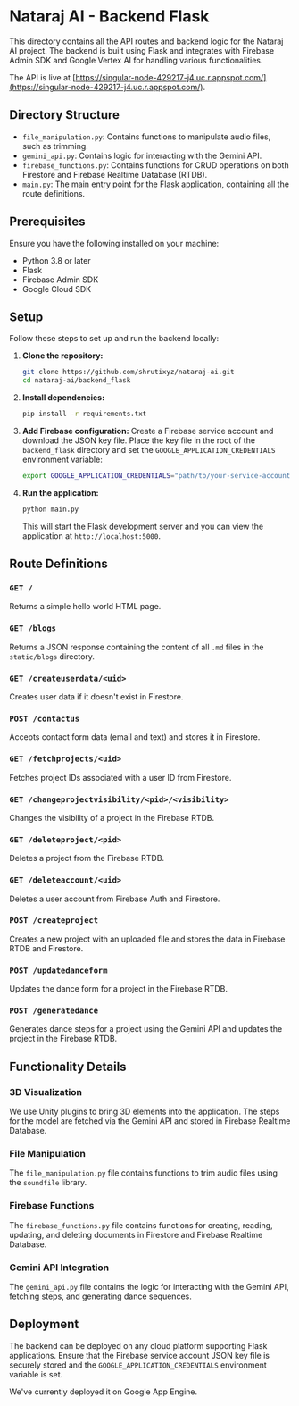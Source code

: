 # Nataraj AI - Backend Flask

This directory contains all the API routes and backend logic for the Nataraj AI project. The backend is built using Flask and integrates with Firebase Admin SDK and Google Vertex AI for handling various functionalities.

The API is live at [https://singular-node-429217-j4.uc.r.appspot.com/](https://singular-node-429217-j4.uc.r.appspot.com/).

## Directory Structure

- `file_manipulation.py`: Contains functions to manipulate audio files, such as trimming.
- `gemini_api.py`: Contains logic for interacting with the Gemini API.
- `firebase_functions.py`: Contains functions for CRUD operations on both Firestore and Firebase Realtime Database (RTDB).
- `main.py`: The main entry point for the Flask application, containing all the route definitions.

## Prerequisites

Ensure you have the following installed on your machine:
- Python 3.8 or later
- Flask
- Firebase Admin SDK
- Google Cloud SDK

## Setup

Follow these steps to set up and run the backend locally:

1. **Clone the repository:**
    ```bash
    git clone https://github.com/shrutixyz/nataraj-ai.git
    cd nataraj-ai/backend_flask
    ```

2. **Install dependencies:**
    ```bash
    pip install -r requirements.txt
    ```

3. **Add Firebase configuration:**
    Create a Firebase service account and download the JSON key file. Place the key file in the root of the `backend_flask` directory and set the `GOOGLE_APPLICATION_CREDENTIALS` environment variable:
    ```bash
    export GOOGLE_APPLICATION_CREDENTIALS="path/to/your-service-account-file.json"
    ```

4. **Run the application:**
    ```bash
    python main.py
    ```

    This will start the Flask development server and you can view the application at `http://localhost:5000`.

## Route Definitions

### `GET /`
Returns a simple hello world HTML page.

### `GET /blogs`
Returns a JSON response containing the content of all `.md` files in the `static/blogs` directory.

### `GET /createuserdata/<uid>`
Creates user data if it doesn't exist in Firestore.

### `POST /contactus`
Accepts contact form data (email and text) and stores it in Firestore.

### `GET /fetchprojects/<uid>`
Fetches project IDs associated with a user ID from Firestore.

### `GET /changeprojectvisibility/<pid>/<visibility>`
Changes the visibility of a project in the Firebase RTDB.

### `GET /deleteproject/<pid>`
Deletes a project from the Firebase RTDB.

### `GET /deleteaccount/<uid>`
Deletes a user account from Firebase Auth and Firestore.

### `POST /createproject`
Creates a new project with an uploaded file and stores the data in Firebase RTDB and Firestore.

### `POST /updatedanceform`
Updates the dance form for a project in the Firebase RTDB.

### `POST /generatedance`
Generates dance steps for a project using the Gemini API and updates the project in the Firebase RTDB.

## Functionality Details

### 3D Visualization
We use Unity plugins to bring 3D elements into the application. The steps for the model are fetched via the Gemini API and stored in Firebase Realtime Database.

### File Manipulation
The `file_manipulation.py` file contains functions to trim audio files using the `soundfile` library.

### Firebase Functions
The `firebase_functions.py` file contains functions for creating, reading, updating, and deleting documents in Firestore and Firebase Realtime Database.

### Gemini API Integration
The `gemini_api.py` file contains the logic for interacting with the Gemini API, fetching steps, and generating dance sequences.

## Deployment

The backend can be deployed on any cloud platform supporting Flask applications. Ensure that the Firebase service account JSON key file is securely stored and the `GOOGLE_APPLICATION_CREDENTIALS` environment variable is set.

We've currently deployed it on Google App Engine.
